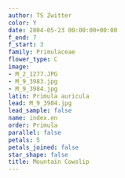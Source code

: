 ```yaml
---
author: TS Zwitter
color: Y
date: 2004-05-23 00:00:00+00:00
f_end: 7
f_start: 3
family: Primulaceae
flower_type: C
image:
- M_2_1277.JPG
- M_9_3983.jpg
- M_9_3984.jpg
latin: Primula auricula
lead: M_9_3984.jpg
lead_sample: false
name: index.en
order: Primula
parallel: false
petals: 5
petals_joined: false
star_shape: false
title: Mountain Cowslip
---
```

